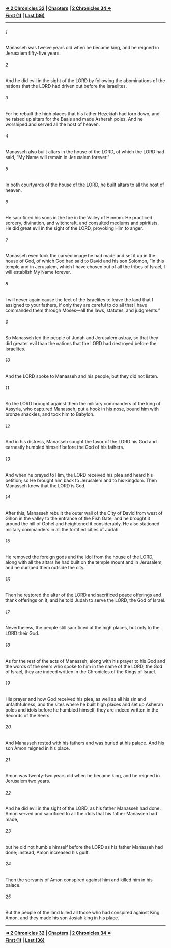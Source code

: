   
**[⏪ 2 Chronicles 32](./2%20Chronicles%2032.md) | [Chapters](./_index.md) | [2 Chronicles 34 ⏩](./2%20Chronicles%2034.md)**  
**[First (1)](./2%20Chronicles%201.md) | [Last (36)](./2%20Chronicles%2036.md)**  
  
---  
  
###### 1  
Manasseh was twelve years old when he became king, and he reigned in Jerusalem fifty-five years.  
  
###### 2  
And he did evil in the sight of the LORD by following the abominations of the nations that the LORD had driven out before the Israelites.  
  
###### 3  
For he rebuilt the high places that his father Hezekiah had torn down, and he raised up altars for the Baals and made Asherah poles. And he worshiped and served all the host of heaven.  
  
###### 4  
Manasseh also built altars in the house of the LORD, of which the LORD had said, “My Name will remain in Jerusalem forever.”  
  
###### 5  
In both courtyards of the house of the LORD, he built altars to all the host of heaven.  
  
###### 6  
He sacrificed his sons in the fire in the Valley of Hinnom. He practiced sorcery, divination, and witchcraft, and consulted mediums and spiritists. He did great evil in the sight of the LORD, provoking Him to anger.  
  
###### 7  
Manasseh even took the carved image he had made and set it up in the house of God, of which God had said to David and his son Solomon, “In this temple and in Jerusalem, which I have chosen out of all the tribes of Israel, I will establish My Name forever.  
  
###### 8  
I will never again cause the feet of the Israelites to leave the land that I assigned to your fathers, if only they are careful to do all that I have commanded them through Moses—all the laws, statutes, and judgments.”  
  
###### 9  
So Manasseh led the people of Judah and Jerusalem astray, so that they did greater evil than the nations that the LORD had destroyed before the Israelites.  
  
###### 10  
And the LORD spoke to Manasseh and his people, but they did not listen.  
  
###### 11  
So the LORD brought against them the military commanders of the king of Assyria, who captured Manasseh, put a hook in his nose, bound him with bronze shackles, and took him to Babylon.  
  
###### 12  
And in his distress, Manasseh sought the favor of the LORD his God and earnestly humbled himself before the God of his fathers.  
  
###### 13  
And when he prayed to Him, the LORD received his plea and heard his petition; so He brought him back to Jerusalem and to his kingdom. Then Manasseh knew that the LORD is God.  
  
###### 14  
After this, Manasseh rebuilt the outer wall of the City of David from west of Gihon in the valley to the entrance of the Fish Gate, and he brought it around the hill of Ophel and heightened it considerably. He also stationed military commanders in all the fortified cities of Judah.  
  
###### 15  
He removed the foreign gods and the idol from the house of the LORD, along with all the altars he had built on the temple mount and in Jerusalem, and he dumped them outside the city.  
  
###### 16  
Then he restored the altar of the LORD and sacrificed peace offerings and thank offerings on it, and he told Judah to serve the LORD, the God of Israel.  
  
###### 17  
Nevertheless, the people still sacrificed at the high places, but only to the LORD their God.  
  
###### 18  
As for the rest of the acts of Manasseh, along with his prayer to his God and the words of the seers who spoke to him in the name of the LORD, the God of Israel, they are indeed written in the Chronicles of the Kings of Israel.  
  
###### 19  
His prayer and how God received his plea, as well as all his sin and unfaithfulness, and the sites where he built high places and set up Asherah poles and idols before he humbled himself, they are indeed written in the Records of the Seers.  
  
###### 20  
And Manasseh rested with his fathers and was buried at his palace. And his son Amon reigned in his place.  
  
###### 21  
Amon was twenty-two years old when he became king, and he reigned in Jerusalem two years.  
  
###### 22  
And he did evil in the sight of the LORD, as his father Manasseh had done. Amon served and sacrificed to all the idols that his father Manasseh had made,  
  
###### 23  
but he did not humble himself before the LORD as his father Manasseh had done; instead, Amon increased his guilt.  
  
###### 24  
Then the servants of Amon conspired against him and killed him in his palace.  
  
###### 25  
But the people of the land killed all those who had conspired against King Amon, and they made his son Josiah king in his place.  
  
  
---  
  
**[⏪ 2 Chronicles 32](./2%20Chronicles%2032.md) | [Chapters](./_index.md) | [2 Chronicles 34 ⏩](./2%20Chronicles%2034.md)**  
**[First (1)](./2%20Chronicles%201.md) | [Last (36)](./2%20Chronicles%2036.md)**  
  
